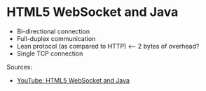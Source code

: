 # HTML5 WebSocket and Java
* Bi-directional connection 
* Full-duplex communication
* Lean protocol (as compared to HTTP) <-- 2 bytes of overhead?
* Single TCP connection

Sources:
* [YouTube: HTML5 WebSocket and Java](https://www.youtube.com/watch?v=8QBdUcFqRkU)

